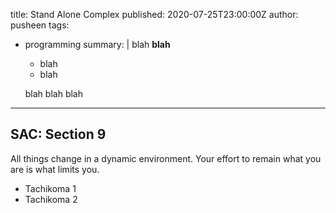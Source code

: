 title: Stand Alone Complex
published: 2020-07-25T23:00:00Z
author: pusheen
tags:
- programming
summary: |
  blah **blah**

  - blah
  - blah

  blah blah blah
----

SAC: Section 9
--------------

All things change in a dynamic environment. Your effort to remain what you are is what limits you.

- Tachikoma 1
- Tachikoma 2
